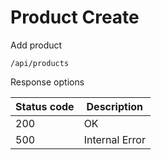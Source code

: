 Product Create
===================

Add product

```shell title="Method <span class='color-method'>POST</span>"
/api/products
```

Response options

| Status code                          | Description    |
|--------------------------------------|----------------|
| <span class='color-200'>200</span>   | OK             |
| <span class='color-error'>500</span> | Internal Error |